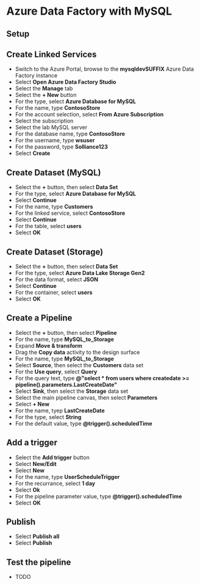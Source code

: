 # Azure Data Factory with MySQL

## Setup

## Create Linked Services

- Switch to the Azure Portal, browse to the **mysqldevSUFFIX** Azure Data Factory instance
- Select **Open Azure Data Factory Studio**
- Select the **Manage** tab
- Select the **+ New** button
- For the type, select **Azure Database for MySQL**
- For the name, type **ContosoStore**
- For the account selection, select **From Azure Subscription**
- Select the subscription
- Select the lab MySQL server
- For the database name, type **ContosoStore**
- For the username, type **wsuser**
- For the password, type **Solliance123**
- Select **Create**

## Create Dataset (MySQL)

- Select the **+** button, then select **Data Set**
- For the type, select **Azure Database for MySQL**
- Select **Continue**
- For the name, type **Customers**
- For the linked service, select **ContosoStore**
- Select **Continue**
- For the table, select **users**
- Select **OK**

## Create Dataset (Storage)

- Select the **+** button, then select **Data Set**
- For the type, select **Azure Data Lake Storage Gen2**
- For the data format, select **JSON**
- Select **Continue**
- For the container, select **users**
- Select **OK**

## Create a Pipeline

- Select the **+** button, then select **Pipeline**
- For the name, type **MySQL_to_Storage**
- Expand **Move & transform**
- Drag the **Copy data** activity to the design surface
- For the name, type **MySQL_to_Storage**
- Select **Source**, then select the **Customers** data set
- For the **Use query**, select **Query**
- For the query text, type **@"select * from users where createdate >= pipeline().parameters.LastCreateDate"**
- Select **Sink**, then select the **Storage** data set
- Select the main pipeline canvas, then select **Parameters**
- Select **+ New**
- For the name, tyep **LastCreateDate**
- For the type, select **String**
- For the default value, type **@trigger().scheduledTime**

## Add a trigger

- Select the **Add trigger** button
- Select **New/Edit**
- Select **New**
- For the name, type **UserScheduleTrigger**
- For the recurrance, select **1 day**
- Select **Ok**
- For the pipeline parameter value, type **@trigger().scheduledTime**
- Select **OK**

## Publish

- Select **Publish all**
- Select **Publish**

## Test the pipeline

- TODO